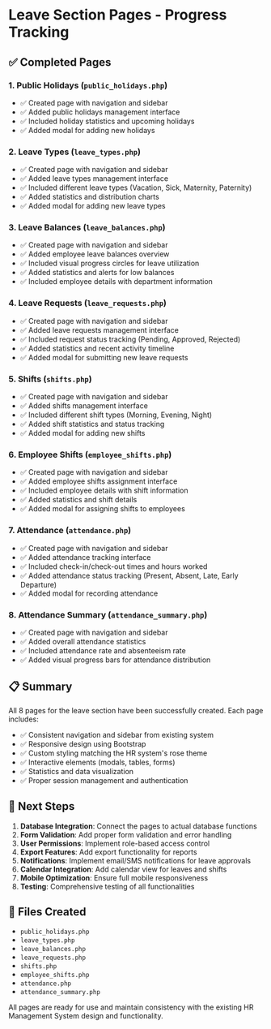 # Leave Section Pages - Progress Tracking

## ✅ Completed Pages

### 1. Public Holidays (`public_holidays.php`)
- ✅ Created page with navigation and sidebar
- ✅ Added public holidays management interface
- ✅ Included holiday statistics and upcoming holidays
- ✅ Added modal for adding new holidays

### 2. Leave Types (`leave_types.php`)
- ✅ Created page with navigation and sidebar
- ✅ Added leave types management interface
- ✅ Included different leave types (Vacation, Sick, Maternity, Paternity)
- ✅ Added statistics and distribution charts
- ✅ Added modal for adding new leave types

### 3. Leave Balances (`leave_balances.php`)
- ✅ Created page with navigation and sidebar
- ✅ Added employee leave balances overview
- ✅ Included visual progress circles for leave utilization
- ✅ Added statistics and alerts for low balances
- ✅ Included employee details with department information

### 4. Leave Requests (`leave_requests.php`)
- ✅ Created page with navigation and sidebar
- ✅ Added leave requests management interface
- ✅ Included request status tracking (Pending, Approved, Rejected)
- ✅ Added statistics and recent activity timeline
- ✅ Added modal for submitting new leave requests

### 5. Shifts (`shifts.php`)
- ✅ Created page with navigation and sidebar
- ✅ Added shifts management interface
- ✅ Included different shift types (Morning, Evening, Night)
- ✅ Added shift statistics and status tracking
- ✅ Added modal for adding new shifts

### 6. Employee Shifts (`employee_shifts.php`)
- ✅ Created page with navigation and sidebar
- ✅ Added employee shifts assignment interface
- ✅ Included employee details with shift information
- ✅ Added statistics and shift details
- ✅ Added modal for assigning shifts to employees

### 7. Attendance (`attendance.php`)
- ✅ Created page with navigation and sidebar
- ✅ Added attendance tracking interface
- ✅ Included check-in/check-out times and hours worked
- ✅ Added attendance status tracking (Present, Absent, Late, Early Departure)
- ✅ Added modal for recording attendance

### 8. Attendance Summary (`attendance_summary.php`)
- ✅ Created page with navigation and sidebar
- ✅ Added overall attendance statistics
- ✅ Included attendance rate and absenteeism rate
- ✅ Added visual progress bars for attendance distribution

## 📋 Summary

All 8 pages for the leave section have been successfully created. Each page includes:

- ✅ Consistent navigation and sidebar from existing system
- ✅ Responsive design using Bootstrap
- ✅ Custom styling matching the HR system's rose theme
- ✅ Interactive elements (modals, tables, forms)
- ✅ Statistics and data visualization
- ✅ Proper session management and authentication

## 🚀 Next Steps

1. **Database Integration**: Connect the pages to actual database functions
2. **Form Validation**: Add proper form validation and error handling
3. **User Permissions**: Implement role-based access control
4. **Export Features**: Add export functionality for reports
5. **Notifications**: Implement email/SMS notifications for leave approvals
6. **Calendar Integration**: Add calendar view for leaves and shifts
7. **Mobile Optimization**: Ensure full mobile responsiveness
8. **Testing**: Comprehensive testing of all functionalities

## 📁 Files Created

- `public_holidays.php`
- `leave_types.php`
- `leave_balances.php`
- `leave_requests.php`
- `shifts.php`
- `employee_shifts.php`
- `attendance.php`
- `attendance_summary.php`

All pages are ready for use and maintain consistency with the existing HR Management System design and functionality.
